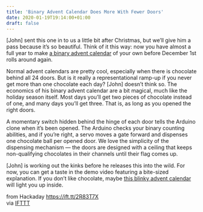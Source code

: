```yaml
---
title: 'Binary Advent Calendar Does More With Fewer Doors'
date: 2020-01-19T19:14:00+01:00
draft: false
---
```


\[John\] sent this one in to us a little bit after Christmas, but we’ll give him a pass because it’s so beautiful. Think of it this way: now you have almost a full year to make [a binary advent calendar](http://hackaday.io/project/169135) of your own before December 1st rolls around again.

Normal advent calendars are pretty cool, especially when there is chocolate behind all 24 doors. But is it really a representational ramp-up if you never get more than one chocolate each day? \[John\] doesn’t think so. The economics of his binary advent calendar are a bit magical, much like the holiday season itself. Most days you’ll get two pieces of chocolate instead of one, and many days you’ll get three. That is, as long as you opened the right doors.

A momentary switch hidden behind the hinge of each door tells the Arduino clone when it’s been opened. The Arduino checks your binary counting abilities, and if you’re right, a servo moves a gate forward and dispenses one chocolate ball per opened door. We love the simplicity of the dispensing mechanism — the doors are designed with a ceiling that keeps non-qualifying chocolates in their channels until their flag comes up.

\[John\] is working out the kinks before he releases this into the wild. For now, you can get a taste in the demo video featuring a bite-sized explanation. If you don’t like chocolate, maybe [this blinky advent calendar](https://hackaday.com/2018/11/12/advent-calendar-tracks-the-days-until-christmas/) will light you up inside.

  
  
from Hackaday https://ift.tt/2R83T7X  
via [IFTTT](https://ifttt.com/?ref=da&site=blogger)